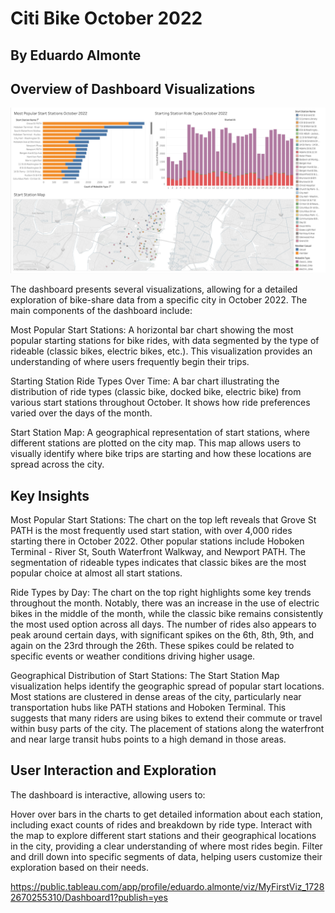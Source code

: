 # Citi Bike October 2022
## By Eduardo Almonte

## Overview of Dashboard Visualizations

![dashboard](https://github.com/almonte951/Citi-Bike-October-2022/blob/main/images/October%202022%20Dashboard.png)

The dashboard presents several visualizations, allowing for a detailed exploration of bike-share data from a specific city in October 2022. The main components of the dashboard include:

Most Popular Start Stations: A horizontal bar chart showing the most popular starting stations for bike rides, with data segmented by the type of rideable (classic bikes, electric bikes, etc.). This visualization provides an understanding of where users frequently begin their trips.

Starting Station Ride Types Over Time: A bar chart illustrating the distribution of ride types (classic bike, docked bike, electric bike) from various start stations throughout October. It shows how ride preferences varied over the days of the month.

Start Station Map: A geographical representation of start stations, where different stations are plotted on the city map. This map allows users to visually identify where bike trips are starting and how these locations are spread across the city.

## Key Insights

Most Popular Start Stations: The chart on the top left reveals that Grove St PATH is the most frequently used start station, with over 4,000 rides starting there in October 2022. Other popular stations include Hoboken Terminal - River St, South Waterfront Walkway, and Newport PATH. The segmentation of rideable types indicates that classic bikes are the most popular choice at almost all start stations.

Ride Types by Day: The chart on the top right highlights some key trends throughout the month. Notably, there was an increase in the use of electric bikes in the middle of the month, while the classic bike remains consistently the most used option across all days. The number of rides also appears to peak around certain days, with significant spikes on the 6th, 8th, 9th, and again on the 23rd through the 26th. These spikes could be related to specific events or weather conditions driving higher usage.

Geographical Distribution of Start Stations: The Start Station Map visualization helps identify the geographic spread of popular start locations. Most stations are clustered in dense areas of the city, particularly near transportation hubs like PATH stations and Hoboken Terminal. This suggests that many riders are using bikes to extend their commute or travel within busy parts of the city. The placement of stations along the waterfront and near large transit hubs points to a high demand in those areas.

## User Interaction and Exploration

The dashboard is interactive, allowing users to:

Hover over bars in the charts to get detailed information about each station, including exact counts of rides and breakdown by ride type.
Interact with the map to explore different start stations and their geographical locations in the city, providing a clear understanding of where most rides begin.
Filter and drill down into specific segments of data, helping users customize their exploration based on their needs.

https://public.tableau.com/app/profile/eduardo.almonte/viz/MyFirstViz_17282670255310/Dashboard1?publish=yes
